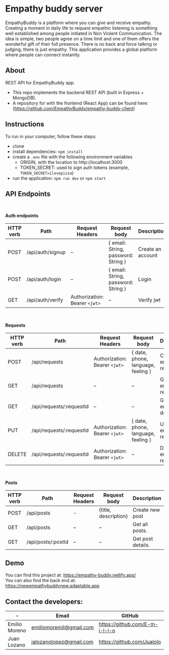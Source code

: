 # Empathy buddy server
EmpathyBuddy is a platform where you can give and receive empathy. Creating a moment in daily life to request empathic listening is something well established among people initiated in Non Violent Communication. The idea is simple, two people agree on a time limit and one of them offers the wonderful gift of their full presence. There is no back and force talking or judging, there is just empathy. This application provides a global platform where people can connect instantly.

## About

REST API for EmpathyBuddy app.

- This repo implements the backend REST API (built in Express + MongoDB).
- A repository for with the frontend (React App) can be found here: (https://github.com/EmpathyBuddy/empathy-buddy-client)



## Instructions

To run in your computer, follow these steps:
- clone 
- install dependencies: `npm install`
- create a `.env` file with the following environment variables
  - ORIGIN, with the location to http://localhost:3000
  - TOKEN_SECRET: used to sign auth tokens (example, `TOKEN_SECRET=ilovepizza`)
- run the application: `npm run dev` or `npm start`


## API Endpoints

<br/>

**Auth endpoints**

| HTTP verb   | Path | Request Headers | Request body  | Description |
| ------------- | ------------- | ------------- |------------- | ------------- |
| POST  | /api/auth/signup  | –  | { email: String, password: String }  | Create an account  |
| POST  | /api/auth/login  | –  | { email: String, password: String }  | Login  |
| GET  | /api/auth/verify  | Authorization: Bearer `<jwt>`  | –  | Verify jwt  |


<br/>

**Requests**

| HTTP verb   | Path | Request Headers | Request body  | Description |
| ------------- | ------------- | ------------- |------------- | ------------- |
| POST  | /api/requests  | Authorization: Bearer `<jwt>`  | { date, phone, language, feeling }  | Create new empathy request  |
| GET  | /api/requests  | –  | –  | Get all empathy requests  |
| GET  | /api/requests/:requestId  | –  | – | Get request empathy details  |
| PUT  | /api/requests/:requestId  | Authorization: Bearer `<jwt>`  | { date, phone, language, feeling }  | Update an empathy request  |
| DELETE  | /api/requests/:requestId  | Authorization: Bearer `<jwt>`  | – | Delete an empathy request  |


<br/>

**Posts**

| HTTP verb   | Path | Request Headers | Request body  | Description |
| ------------- | ------------- | ------------- |------------- | ------------- |
| POST  | /api/posts  | -  | {title, description}  | Create new post  |
| GET  | /api/posts  | –  | –  | Get all posts.  |
| GET  | /api/posts/:postId  | –  | – | Get post details.  |


## Demo

You can find this project at: https://empathy-buddy.netlify.app/
<br/>
You can also find the back end at: https://newempathybuddynew.adaptable.app

## Contact the developers:

| - | Email | GitHub | 
| ------------- | ------------- | ------------- |
| Emilio Moreno  | emiliomoremil@gmail.com  | https://github.com/E-m-i-l-i-o | 
| Juan Lozano  | jalozanolopez@gmail.com  | https://github.com/Jualolo  | 

